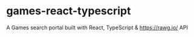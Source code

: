 # games-react-typescript
A Games search portal built with React, TypeScript &amp; https://rawg.io/ API 
